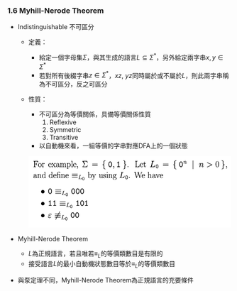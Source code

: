 ### 1.6 Myhill-Nerode Theorem

- Indistinguishable 不可區分
  - 定義：
    - 給定一個字母集$\Sigma$，與其生成的語言$L \subseteq \Sigma^*$，另外給定兩字串$x, y \in \Sigma^*$
    - 若對所有後綴字串$z \in \Sigma^*$，$xz,\ yz$同時屬於或不屬於$L$，則此兩字串稱為不可區分，反之可區分
  - 性質：
    - 不可區分為等價關係，具備等價關係性質
      1. Reflexive
      2. Symmetric
      3. Transitive
    - 以自動機來看，一組等價的字串對應DFA上的一個狀態

    ![avatar](graph/1.6.1.png)

- Myhill-Nerode Theorem
  - $L$為正規語言，若且唯若$\equiv_L$的等價類數目是有限的
  - 接受語言$L$的最小自動機狀態數目等於$\equiv_L$的等價類數目

- 與泵定理不同，Myhill-Nerode Theorem為正規語言的充要條件
